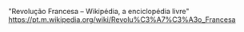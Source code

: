"Revolução Francesa – Wikipédia, a enciclopédia livre" https://pt.m.wikipedia.org/wiki/Revolu%C3%A7%C3%A3o_Francesa